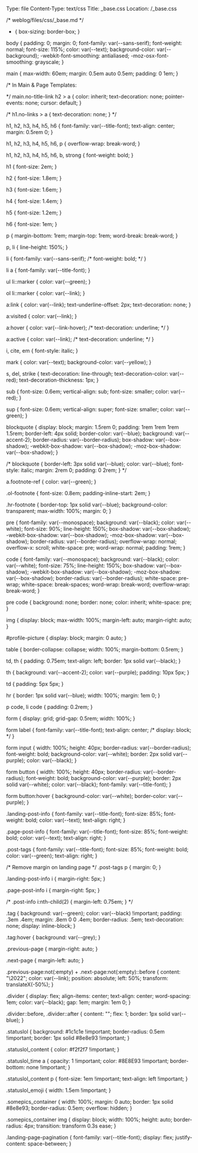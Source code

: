 Type: file
Content-Type: text/css
Title: _base.css
Location: /_base.css

/* weblog/files/css/_base.md */
* {
  box-sizing: border-box;
}

body {
  padding: 0;
  margin: 0;
  font-family: var(--sans-serif);
  font-weight: normal;
  font-size: 115%;
  color: var(--text);
  background-color: var(--background);
  -webkit-font-smoothing: antialiased;
  -moz-osx-font-smoothing: grayscale;
}

main {
  max-width: 60em;
  margin: 0.5em auto 0.5em;
  padding: 0 1em;
}

/* In Main & Page Templates: <main class="no-title-link"> */
main.no-title-link h2 > a {
  color: inherit;
  text-decoration: none;
  pointer-events: none;
  cursor: default;
}

/* h1.no-links > a {
  text-decoration: none;
} */

h1,
h2,
h3,
h4,
h5,
h6 {
  font-family: var(--title-font);
  text-align: center;
  margin: 0.5rem 0;
}

h1,
h2,
h3,
h4,
h5,
h6,
p {
  overflow-wrap: break-word;
}

h1,
h2,
h3,
h4,
h5,
h6,
b,
strong {
  font-weight: bold;
}

h1 {
  font-size: 2em;
}

h2 {
  font-size: 1.8em;
}

h3 {
  font-size: 1.6em;
}

h4 {
  font-size: 1.4em;
}

h5 {
  font-size: 1.2em;
}

h6 {
  font-size: 1em;
}

p {
  margin-bottom: 1rem;
  margin-top: 1rem;
  word-break: break-word;
}

p,
li {
  line-height: 150%;
}

li {
  font-family: var(--sans-serif);
/*  font-weight: bold; */
}

li a {
  font-family: var(--title-font);
}

ul li::marker {
  color: var(--green);
}

ol li::marker {
  color: var(--link);
}

a:link {
  color: var(--link);
  text-underline-offset: 2px;
  text-decoration: none;
}

a:visited {
  color: var(--link);
}

a:hover {
  color: var(--link-hover);
/*  text-decoration: underline; */
}

a:active {
  color: var(--link);
/*  text-decoration: underline; */
}

i,
cite,
em {
  font-style: italic;
}

mark {
  color: var(--text);
  background-color: var(--yellow);
}

s,
del,
strike {
  text-decoration: line-through;
  text-decoration-color: var(--red);
  text-decoration-thickness: 1px;
}

sub {
  font-size: 0.6em;
  vertical-align: sub;
  font-size: smaller;
  color: var(--red);
}

sup {
  font-size: 0.6em;
  vertical-align: super;
  font-size: smaller;
  color: var(--green);
}

blockquote {
  display: block;
  margin: 1.5rem 0;
  padding: 1rem 1rem 1rem 1.5rem;
  border-left: 4px solid;
  border-color: var(--blue);
  background: var(--accent-2);
  border-radius: var(--border-radius);
  box-shadow: var(--box-shadow);
  -webkit-box-shadow: var(--box-shadow);
  -moz-box-shadow: var(--box-shadow);
}

/* blockquote {
  border-left: 3px solid var(--blue);
  color: var(--blue);
  font-style: italic;
  margin: 2rem 0;
  padding: 0 2rem;
} */

a.footnote-ref {
  color: var(--green);
}

.ol-footnote {
  font-size: 0.8em;
  padding-inline-start: 2em;
}

.hr-footnote {
  border-top: 1px solid var(--blue);
  background-color: transparent;
  max-width: 100%;
  margin: 0;
}

pre {
  font-family: var(--monospace);
  background: var(--black);
  color: var(--white);
  font-size: 90%;
  line-height: 150%;
  box-shadow: var(--box-shadow);
  -webkit-box-shadow: var(--box-shadow);
  -moz-box-shadow: var(--box-shadow);
  border-radius: var(--border-radius);
  overflow-wrap: normal;
  overflow-x: scroll;
  white-space: pre;
  word-wrap: normal;
  padding: 1rem;
}

code {
  font-family: var(--monospace);
  background: var(--black);
  color: var(--white);
  font-size: 75%;
  line-height: 150%;
  box-shadow: var(--box-shadow);
  -webkit-box-shadow: var(--box-shadow);
  -moz-box-shadow: var(--box-shadow);
  border-radius: var(--border-radius);
  white-space: pre-wrap;
  white-space: break-spaces;
  word-wrap: break-word;
  overflow-wrap: break-word;
}

pre code {
  background: none;
  border: none;
  color: inherit;
  white-space: pre;
}

img {
  display: block;
  max-width: 100%;
  margin-left: auto;
  margin-right: auto;
}

#profile-picture {
  display: block;
  margin: 0 auto;
}

table {
  border-collapse: collapse;
  width: 100%;
  margin-bottom: 0.5rem;
}

td,
th {
  padding: 0.75em;
  text-align: left;
  border: 1px solid var(--black);
}

th {
  background: var(--accent-2);
  color: var(--purple);
  padding: 10px 5px;
}

td {
  padding: 5px 5px;
}

hr {
  border: 1px solid var(--blue);
  width: 100%;
  margin: 1em 0;
}

p code,
li code {
  padding: 0.2rem;
}

form {
  display: grid;
  grid-gap: 0.5rem;
  width: 100%;
}

form label {
  font-family: var(--title-font);
  text-align: center;
/*  display: block; */
}

form input {
  width: 100%;
  height: 40px;
  border-radius: var(--border-radius);
  font-weight: bold;
  background-color: var(--white);
  border: 2px solid var(--purple);
  color: var(--black);
}

form button {
  width: 100%;
  height: 40px;
  border-radius: var(--border-radius);
  font-weight: bold;
  background-color: var(--purple);
  border: 2px solid var(--white);
  color: var(--black);
  font-family: var(--title-font);
}

form button:hover {
  background-color: var(--white);
  border-color: var(--purple);
}

.landing-post-info {
  font-family: var(--title-font);
  font-size: 85%;
  font-weight: bold;
  color: var(--text);
  text-align: right;
}

.page-post-info {
  font-family: var(--title-font);
  font-size: 85%;
  font-weight: bold;
  color: var(--text);
  text-align: right;
}

.post-tags {
  font-family: var(--title-font);
  font-size: 85%;
  font-weight: bold;
  color: var(--green);
  text-align: right;
}

/* Remove margin on landing page */
.post-tags p {
  margin: 0;
}

.landing-post-info i {
  margin-right: 5px;
}

.page-post-info i {
  margin-right: 5px;
}

/* .post-info i:nth-child(2) {
  margin-left: 0.75em;
} */

.tag {
  background: var(--green);
  color: var(--black) !important;
  padding: .3em .4em;
  margin: .8em 0 0 .4em;
  border-radius: .5em;
  text-decoration: none;
  display: inline-block;
}

.tag:hover {
  background: var(--grey);
}

.previous-page {
  margin-right: auto;
}

.next-page {
  margin-left: auto;
}

.previous-page:not(:empty) + .next-page:not(:empty)::before {
  content: "\2022";
  color: var(--link);
  position: absolute;
  left: 50%;
  transform: translateX(-50%);
}

.divider {
  display: flex;
  align-items: center;
  text-align: center;
  word-spacing: 1em;
  color: var(--black);
  gap: 1em;
  margin: 1em 0;
}

.divider::before,
.divider::after {
  content: "";
  flex: 1;
  border: 1px solid var(--blue);
}

.statuslol {
  background: #1c1c1e !important;
  border-radius: 0.5em !important;
  border: 1px solid #8e8e93 !important;
}

.statuslol_content {
  color: #f2f2f7 !important;
}

.statuslol_time a {
  opacity: 1 !important;
  color: #8E8E93 !important;
  border-bottom: none !important;
}

.statuslol_content p {
  font-size: 1em !important;
  text-align: left !important;
}

.statuslol_emoji {
  width: 1.5em !important;
}

.somepics_container {
  width: 100%;
  margin: 0 auto;
  border: 1px solid #8e8e93;
  border-radius: 0.5em;
  overflow: hidden;
}

.somepics_container img {
  display: block;
  width: 100%;
  height: auto;
  border-radius: 4px;
  transition: transform 0.3s ease;
}

.landing-page-pagination {
  font-family: var(--title-font);
  display: flex;
  justify-content: space-between;
}
